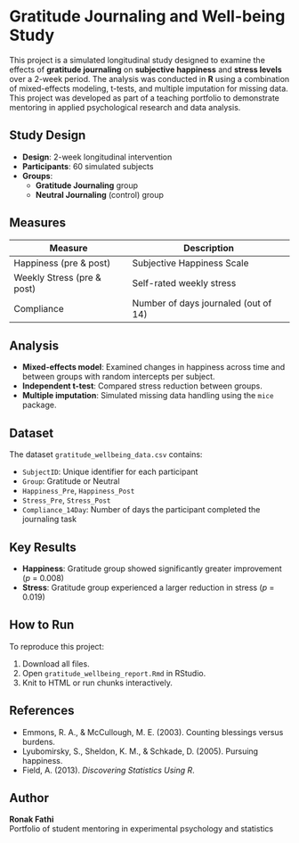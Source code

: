 # Gratitude Journaling and Well-being Study

This project is a simulated longitudinal study designed to examine the effects of **gratitude journaling** on **subjective happiness** and **stress levels** over a 2-week period. The analysis was conducted in **R** using a combination of mixed-effects modeling, t-tests, and multiple imputation for missing data. This project was developed as part of a teaching portfolio to demonstrate mentoring in applied psychological research and data analysis.

##  Study Design

- **Design**: 2-week longitudinal intervention
- **Participants**: 60 simulated subjects
- **Groups**: 
  - **Gratitude Journaling** group
  - **Neutral Journaling** (control) group

##  Measures

| Measure | Description |
|--------|-------------|
| Happiness (pre & post) | Subjective Happiness Scale |
| Weekly Stress (pre & post) | Self-rated weekly stress |
| Compliance | Number of days journaled (out of 14) |

##  Analysis

- **Mixed-effects model**: Examined changes in happiness across time and between groups with random intercepts per subject.
- **Independent t-test**: Compared stress reduction between groups.
- **Multiple imputation**: Simulated missing data handling using the `mice` package.

##  Dataset

The dataset `gratitude_wellbeing_data.csv` contains:
- `SubjectID`: Unique identifier for each participant
- `Group`: Gratitude or Neutral
- `Happiness_Pre`, `Happiness_Post`
- `Stress_Pre`, `Stress_Post`
- `Compliance_14Day`: Number of days the participant completed the journaling task

##  Key Results

- **Happiness**: Gratitude group showed significantly greater improvement (_p_ = 0.008)
- **Stress**: Gratitude group experienced a larger reduction in stress (_p_ = 0.019)

##  How to Run

To reproduce this project:
1. Download all files.
2. Open `gratitude_wellbeing_report.Rmd` in RStudio.
3. Knit to HTML or run chunks interactively.

##  References

- Emmons, R. A., & McCullough, M. E. (2003). Counting blessings versus burdens.
- Lyubomirsky, S., Sheldon, K. M., & Schkade, D. (2005). Pursuing happiness.
- Field, A. (2013). *Discovering Statistics Using R*.

##  Author

**Ronak Fathi**  
Portfolio of student mentoring in experimental psychology and statistics

